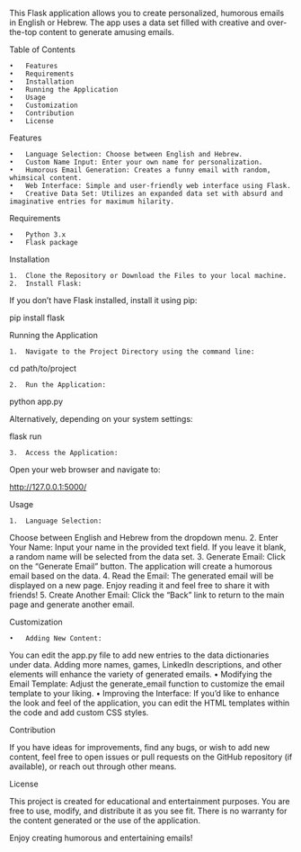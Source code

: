 This Flask application allows you to create personalized, humorous emails in English or Hebrew. The app uses a data set filled with creative and over-the-top content to generate amusing emails.

Table of Contents

	•	Features
	•	Requirements
	•	Installation
	•	Running the Application
	•	Usage
	•	Customization
	•	Contribution
	•	License

Features

	•	Language Selection: Choose between English and Hebrew.
	•	Custom Name Input: Enter your own name for personalization.
	•	Humorous Email Generation: Creates a funny email with random, whimsical content.
	•	Web Interface: Simple and user-friendly web interface using Flask.
	•	Creative Data Set: Utilizes an expanded data set with absurd and imaginative entries for maximum hilarity.

Requirements

	•	Python 3.x
	•	Flask package

Installation

	1.	Clone the Repository or Download the Files to your local machine.
	2.	Install Flask:
If you don’t have Flask installed, install it using pip:

pip install flask



Running the Application

	1.	Navigate to the Project Directory using the command line:

cd path/to/project


	2.	Run the Application:

python app.py

Alternatively, depending on your system settings:

flask run


	3.	Access the Application:
Open your web browser and navigate to:

http://127.0.0.1:5000/



Usage

	1.	Language Selection:
Choose between English and Hebrew from the dropdown menu.
	2.	Enter Your Name:
Input your name in the provided text field. If you leave it blank, a random name will be selected from the data set.
	3.	Generate Email:
Click on the “Generate Email” button. The application will create a humorous email based on the data.
	4.	Read the Email:
The generated email will be displayed on a new page. Enjoy reading it and feel free to share it with friends!
	5.	Create Another Email:
Click the “Back” link to return to the main page and generate another email.

Customization

	•	Adding New Content:
You can edit the app.py file to add new entries to the data dictionaries under data. Adding more names, games, LinkedIn descriptions, and other elements will enhance the variety of generated emails.
	•	Modifying the Email Template:
Adjust the generate_email function to customize the email template to your liking.
	•	Improving the Interface:
If you’d like to enhance the look and feel of the application, you can edit the HTML templates within the code and add custom CSS styles.

Contribution

If you have ideas for improvements, find any bugs, or wish to add new content, feel free to open issues or pull requests on the GitHub repository (if available), or reach out through other means.

License

This project is created for educational and entertainment purposes. You are free to use, modify, and distribute it as you see fit. There is no warranty for the content generated or the use of the application.

Enjoy creating humorous and entertaining emails!
